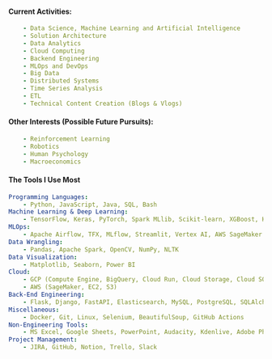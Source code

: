#### Current Activities:
```yaml
    - Data Science, Machine Learning and Artificial Intelligence
    - Solution Architecture
    - Data Analytics 
    - Cloud Computing 
    - Backend Engineering 
    - MLOps and DevOps
    - Big Data
    - Distributed Systems
    - Time Series Analysis
    - ETL
    - Technical Content Creation (Blogs & Vlogs) 
```
#### Other Interests (Possible Future Pursuits):
```yaml
    - Reinforcement Learning
    - Robotics
    - Human Psychology
    - Macroeconomics
```
#### The Tools I Use Most
```yaml
Programming Languages: 
    - Python, JavaScript, Java, SQL, Bash
Machine Learning & Deep Learning: 
    - TensorFlow, Keras, PyTorch, Spark MLlib, Scikit-learn, XGBoost, HuggingFace, Txtai
MLOps:                              
    - Apache Airflow, TFX, MLflow, Streamlit, Vertex AI, AWS SageMaker
Data Wrangling: 
    - Pandas, Apache Spark, OpenCV, NumPy, NLTK
Data Visualization: 
    - Matplotlib, Seaborn, Power BI
Cloud: 
    - GCP (Compute Engine, BigQuery, Cloud Run, Cloud Storage, Cloud SQL, Vertex AI, VPC Network) 
    - AWS (SageMaker, EC2, S3)
Back-End Engineering: 
    - Flask, Django, FastAPI, Elasticsearch, MySQL, PostgreSQL, SQLAlchemy, Celery, Redis
Miscellaneous: 
    - Docker, Git, Linux, Selenium, BeautifulSoup, GitHub Actions
Non-Engineering Tools:
    - MS Excel, Google Sheets, PowerPoint, Audacity, Kdenlive, Adobe Photoshop & Illustrator, Markdown, LaTeX
Project Management:
    - JIRA, GitHub, Notion, Trello, Slack
```

<!-- <div align="left">
  <img src="https://media.giphy.com/media/RbDKaczqWovIugyJmW/giphy.gif" />
</div>
 -->
